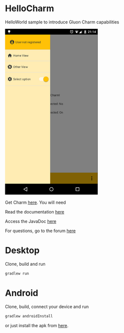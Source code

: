 # HelloCharm

HelloWorld sample to introduce Gluon Charm capabilities

<img src="https://github.com/jperedadnr/HelloCharm/blob/master/Screenshot.png" width="306">


Get Charm [here](http://gluonhq.com/products/charm/downloads/). You will need 

Read the documentation [here](http://docs.gluonhq.com/charm/0.0.1/)

Access the JavaDoc [here](http://docs.gluonhq.com/javadoc/0.0.1/)

For questions, go to the forum [here](http://gluonhq.com/forums/)

Desktop
=======

Clone, build and run

```bash
gradlew run
```

Android
=======

Clone, build, connect your device and run

```bash
gradlew androidInstall
```

or just install the apk from [here](https://github.com/jperedadnr/HelloCharm/releases/tag/v1.0).

